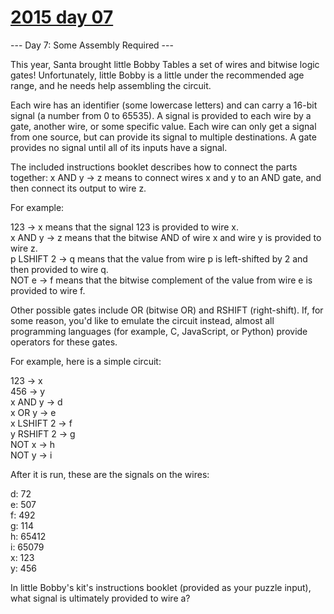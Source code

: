# [2015 day 07](https://adventofcode.com/2015/day/7)

--- Day 7: Some Assembly Required ---

This year, Santa brought little Bobby Tables a set of wires and bitwise logic gates!  Unfortunately, little Bobby is a little under the recommended age range, and he needs help assembling the circuit.



Each wire has an identifier (some lowercase letters) and can carry a 16-bit signal (a number from 0 to 65535).  A signal is provided to each wire by a gate, another wire, or some specific value. Each wire can only get a signal from one source, but can provide its signal to multiple destinations.  A gate provides no signal until all of its inputs have a signal.



The included instructions booklet describes how to connect the parts together: x AND y -> z means to connect wires x and y to an AND gate, and then connect its output to wire z.



For example:



123 -> x means that the signal 123 is provided to wire x.\
x AND y -> z means that the bitwise AND of wire x and wire y is provided to wire z.\
p LSHIFT 2 -> q means that the value from wire p is left-shifted by 2 and then provided to wire q.\
NOT e -> f means that the bitwise complement of the value from wire e is provided to wire f.



Other possible gates include OR (bitwise OR) and RSHIFT (right-shift).  If, for some reason, you'd like to emulate the circuit instead, almost all programming languages (for example, C, JavaScript, or Python) provide operators for these gates.



For example, here is a simple circuit:



123 -> x\
456 -> y\
x AND y -> d\
x OR y -> e\
x LSHIFT 2 -> f\
y RSHIFT 2 -> g\
NOT x -> h\
NOT y -> i



After it is run, these are the signals on the wires:



d: 72\
e: 507\
f: 492\
g: 114\
h: 65412\
i: 65079\
x: 123\
y: 456



In little Bobby's kit's instructions booklet (provided as your puzzle input), what signal is ultimately provided to wire a?



